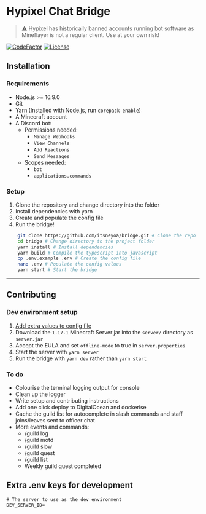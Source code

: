 # Hypixel Chat Bridge

> ⚠️ Hypixel has historically banned accounts running bot software as Mineflayer is not a regular client. Use at your own risk!

[![CodeFactor](https://img.shields.io/codefactor/grade/github/itsneyoa/bridge/main?style=for-the-badge)](https://www.codefactor.io/repository/github/itsneyoa/bridge)
[![License](https://img.shields.io/badge/license-CC%20BY--NC--SA%204.0-green?logo=creativecommons&style=for-the-badge)](https://creativecommons.org/licenses/by-nc-sa/4.0/?ref=chooser-v1)

## Installation

### Requirements

- Node.js >= 16.9.0
- Git
- Yarn (Installed with Node.js, run `corepack enable`)
- A Minecraft account
- A Discord bot:
  - Permissions needed:
    - `Manage Webhooks`
    - `View Channels`
    - `Add Reactions`
    - `Send Mesaages`
  - Scopes needed:
    - `bot`
    - `applications.commands`

### Setup

1. Clone the repository and change directory into the folder
2. Install dependencies with yarn
3. Create and populate the config file
4. Run the bridge!

```sh
    git clone https://github.com/itsneyoa/bridge.git # Clone the repo
    cd bridge # Change directory to the project folder
    yarn install # Install dependencies
    yarn build # Compile the typescript into javascript
    cp .env.example .env # Create the config file
    nano .env # Populate the config values
    yarn start # Start the bridge
```

---

## Contributing

### Dev environment setup

1. [Add extra values to config file](#extra-env-keys-for-development)
2. Download the `1.17.1` Minecraft Server jar into the `server/` directory as `server.jar`
3. Accept the EULA and set `offline-mode` to true in `server.properties`
4. Start the server with `yarn server`
5. Run the bridge with `yarn dev` rather than `yarn start`

### To do

- Colourise the terminal logging output for console
- Clean up the logger
- Write setup and contributing instructions
- Add one click deploy to DigitalOcean and dockerise
- Cache the guild list for autocomplete in slash commands and staff joins/leaves sent to officer chat
- More events and commands:
  - /guild log
  - /guild motd
  - /guild slow
  - /guild quest
  - /guild list
  - Weekly guild quest completed

## Extra .env keys for development

```env
# The server to use as the dev environment
DEV_SERVER_ID=
```
